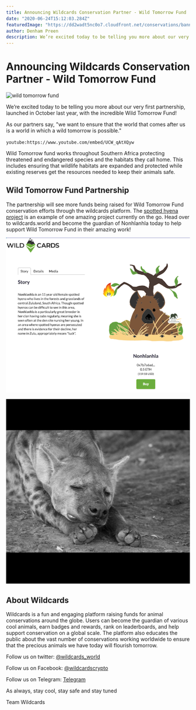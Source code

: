 ```yaml
---
title: Announcing Wildcards Conservation Partner - Wild Tomorrow Fund
date: "2020-06-24T15:12:03.284Z"
featuredImage: "https://dd2wadt5nc0o7.cloudfront.net/conservations/banners/wild-tomorrow-fund-banner.jpg"
author: Denham Preen
description: We’re excited today to be telling you more about our very first partnership, launched in October last year, with the incredible Wild Tomorrow Fund!
---
```


# Announcing Wildcards Conservation Partner - Wild Tomorrow Fund

![wild tomorrow fund](https://dd2wadt5nc0o7.cloudfront.net/conservations/banners/wild-tomorrow-fund-banner.jpg "Wildcards x Wild Tomorrow Fund")

We’re excited today to be telling you more about our very first partnership, launched in October last year, with the incredible Wild Tomorrow Fund!

As our partners say, "we want to ensure that the world that comes after us is a world in which a wild tomorrow is possible."

`youtube:https://www.youtube.com/embed/UCW_qAtXQyw`

Wild Tomorrow fund works throughout Southern Africa protecting threatened and endangered species and the habitats they call home. This includes ensuring that wildlife habitats are expanded and protected while existing reserves get the resources needed to keep their animals safe.

## Wild Tomorrow Fund Partnership

The partnership will see more funds being raised for Wild Tomorrow Fund conservation efforts through the wildcards platform. The [spotted hyena project](https://www.wildtomorrowfund.org/blog/2018/7/31/launch-of-the-mun-ya-wana-conservancy-spotted-hyena-project) is an example of one amazing project currently on the go. Head over to wildcards.world and become the guardian of Nonhlanhla today to help support Wild Tomorrow Fund in their amazing work!

![nonhlanahla-screenshot](./nonhlanahla-screenshot.png "Nonhlanhla")

![nonhlanahla](./Nonhlanhla.jpg "Nonhlanhla")

## About Wildcards

Wildcards is a fun and engaging platform raising funds for animal conservations around the globe. Users can become the guardian of various cool animals, earn badges and rewards, rank on leaderboards, and help support conservation on a global scale. The platform also educates the public about the vast number of conservations working worldwide to ensure that the precious animals we have today will flourish tomorrow.

Follow us on twitter: [@wildcards_world](https://twitter.com/wildcards_world)

Follow us on Facebook: [@wildcardscrypto](https://www.facebook.com/wildcards.conservation)

Follow us on Telegram: [Telegram](https://t.me/wildcardsworld)

As always, stay cool, stay safe and stay tuned

Team Wildcards
